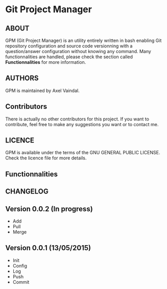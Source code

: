 # Git Project Manager

## ABOUT

GPM (Git Project Manager) is an utility entirely written in bash enabling Git repository configuration and source code versionning
with a question/answer configuration without knowing any command. Many functionnalities are handled, please check the section called **Functionnalities** for more information.

## AUTHORS

GPM is maintained by Axel Vaindal.

## Contributors

There is actually no other contributors for this project. If you want to contribute, feel free to make any suggestions you want or to contact me.

## LICENCE

GPM is available under the terms of the GNU GENERAL PUBLIC LICENSE. Check the licence file for more details.

## Functionnalities


## CHANGELOG

Version 0.0.2 (In progress)
----------------------------

- Add
- Pull
- Merge

Version 0.0.1 (13/05/2015)
----------------------------

- Init
- Config
- Log
- Push
- Commit